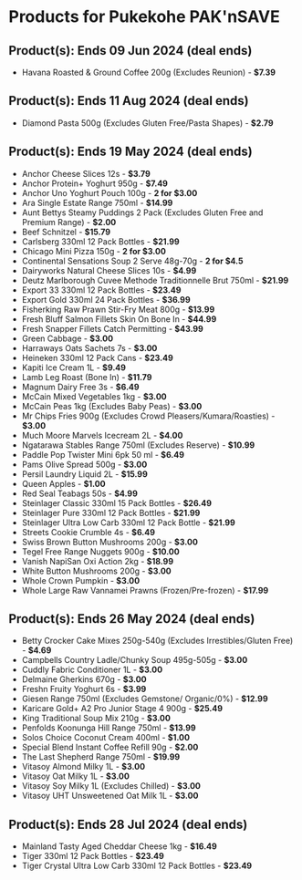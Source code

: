 # Products for Pukekohe PAK'nSAVE

## Product(s): Ends 09 Jun 2024 (deal ends)
- Havana Roasted & Ground Coffee 200g (Excludes Reunion) - **$7.39**

## Product(s): Ends 11 Aug 2024 (deal ends)
- Diamond Pasta 500g (Excludes Gluten Free/Pasta Shapes) - **$2.79**

## Product(s): Ends 19 May 2024 (deal ends)
- Anchor Cheese Slices 12s - **$3.79**
- Anchor Protein+ Yoghurt 950g - **$7.49**
- Anchor Uno Yoghurt Pouch 100g - **2 for $3.00**
- Ara Single Estate Range 750ml - **$14.99**
- Aunt Bettys Steamy Puddings 2 Pack (Excludes Gluten Free and Premium Range) - **$2.00**
- Beef Schnitzel - **$15.79**
- Carlsberg 330ml 12 Pack Bottles - **$21.99**
- Chicago Mini Pizza 150g - **2 for $3.00**
- Continental Sensations Soup 2 Serve 48g-70g - **2 for $4.5**
- Dairyworks Natural Cheese Slices 10s - **$4.99**
- Deutz Marlborough Cuvee Methode Traditionnelle Brut 750ml - **$21.99**
- Export 33 330ml 12 Pack Bottles - **$23.49**
- Export Gold 330ml 24 Pack Bottles - **$36.99**
- Fisherking Raw Prawn Stir-Fry Meat 800g - **$13.99**
- Fresh Bluff Salmon Fillets Skin On Bone In - **$44.99**
- Fresh Snapper Fillets Catch Permitting - **$43.99**
- Green Cabbage - **$3.00**
- Harraways Oats Sachets 7s - **$3.00**
- Heineken 330ml 12 Pack Cans - **$23.49**
- Kapiti Ice Cream 1L - **$9.49**
- Lamb Leg Roast (Bone In) - **$11.79**
- Magnum Dairy Free 3s - **$6.49**
- McCain Mixed Vegetables 1kg - **$3.00**
- McCain Peas 1kg (Excludes Baby Peas) - **$3.00**
- Mr Chips Fries 900g (Excludes Crowd Pleasers/Kumara/Roasties) - **$3.00**
- Much Moore Marvels Icecream 2L - **$4.00**
- Ngatarawa Stables Range 750ml (Excludes Reserve) - **$10.99**
- Paddle Pop Twister Mini 6pk 50 ml - **$6.49**
- Pams Olive Spread 500g - **$3.00**
- Persil Laundry Liquid 2L - **$15.99**
- Queen Apples - **$1.00**
- Red Seal Teabags 50s - **$4.99**
- Steinlager Classic 330ml 15 Pack Bottles - **$26.49**
- Steinlager Pure 330ml 12 Pack Bottles - **$21.99**
- Steinlager Ultra Low Carb 330ml 12 Pack Bottle - **$21.99**
- Streets Cookie Crumble 4s - **$6.49**
- Swiss Brown Button Mushrooms 200g - **$3.00**
- Tegel Free Range Nuggets 900g - **$10.00**
- Vanish NapiSan Oxi Action 2kg - **$18.99**
- White Button Mushrooms 200g - **$3.00**
- Whole Crown Pumpkin - **$3.00**
- Whole Large Raw Vannamei Prawns (Frozen/Pre-frozen) - **$17.99**

## Product(s): Ends 26 May 2024 (deal ends)
- Betty Crocker Cake Mixes 250g-540g (Excludes Irrestibles/Gluten Free) - **$4.69**
- Campbells Country Ladle/Chunky Soup 495g-505g - **$3.00**
- Cuddly Fabric Conditioner 1L - **$3.00**
- Delmaine Gherkins 670g - **$3.00**
- Freshn Fruity Yoghurt 6s - **$3.99**
- Giesen Range 750ml (Excludes Gemstone/ Organic/0%) - **$12.99**
- Karicare Gold+ A2 Pro Junior Stage 4 900g - **$25.49**
- King Traditional Soup Mix 210g - **$3.00**
- Penfolds Koonunga Hill Range 750ml - **$13.99**
- Solos Choice Coconut Cream 400ml - **$1.00**
- Special Blend Instant Coffee Refill 90g - **$2.00**
- The Last Shepherd Range 750ml - **$19.99**
- Vitasoy Almond Milky 1L - **$3.00**
- Vitasoy Oat Milky 1L - **$3.00**
- Vitasoy Soy Milky 1L (Excludes Chilled) - **$3.00**
- Vitasoy UHT Unsweetened Oat Milk 1L - **$3.00**

## Product(s): Ends 28 Jul 2024 (deal ends)
- Mainland Tasty Aged Cheddar Cheese 1kg - **$16.49**
- Tiger 330ml 12 Pack Bottles - **$23.49**
- Tiger Crystal Ultra Low Carb 330ml 12 Pack Bottles - **$23.49**

